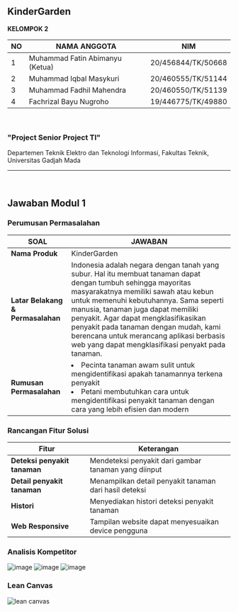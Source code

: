 ## KinderGarden

**KELOMPOK 2**

| NO | NAMA ANGGOTA  | NIM |
| -- | ------------- | ------------- |
| 1 | Muhammad Fatin Abimanyu (Ketua)   | 20/456844/TK/50668 |
| 2 | Muhammad Iqbal Masykuri  | 20/460555/TK/51144 |
| 3 | Muhammad Fadhil Mahendra | 20/460550/TK/51139 |
| 4 | Fachrizal Bayu Nugroho | 19/446775/TK/49880 |

<br>

### "Project Senior Project TI"</h3>
Departemen Teknik Elektro dan Teknologi Informasi, Fakultas Teknik, Universitas Gadjah Mada

<hr>
<br>

## Jawaban Modul 1

### Perumusan Permasalahan

| **SOAL** | **JAWABAN** |
| ---- | ------- |
| **Nama Produk** | KinderGarden |
| **Latar Belakang & Permasalahan** | Indonesia adalah negara dengan tanah yang subur. Hal itu membuat tanaman dapat dengan tumbuh sehingga mayoritas masyarakatnya memiliki sawah atau kebun untuk memenuhi kebutuhannya. Sama seperti manusia, tanaman juga dapat memiliki penyakit. Agar dapat mengklasifikasikan penyakit pada tanaman dengan mudah, kami berencana untuk merancang aplikasi berbasis web yang dapat mengklasifikasi penyakt pada tanaman. |
| **Rumusan Permasalahan** | <li>Pecinta tanaman awam sulit untuk mengidentifikasi apakah tanamannya terkena penyakit</li> <li>Petani membutuhkan cara untuk mengidentifikasi penyakit tanaman dengan cara yang lebih efisien dan modern </li> |

### Rancangan Fitur Solusi

| **Fitur** | **Keterangan** |
| ---- | ------- |
| **Deteksi penyakit tanaman** | Mendeteksi penyakit dari gambar tanaman yang diinput |
| **Detail penyakit tanaman** | Menampilkan detail penyakit tanaman dari hasil deteksi |
| **Histori** | Menyediakan histori deteksi penyakit tanaman |
| **Web Responsive** | Tampilan website dapat menyesuaikan device pengguna |

### Analisis Kompetitor
![image](https://user-images.githubusercontent.com/79145548/223345964-44e8a0e1-71e3-40b8-b098-6891f36e4dd6.png)
![image](https://user-images.githubusercontent.com/79145548/223351258-44556071-10eb-4988-a091-1d3067a042c5.png)
![image](https://user-images.githubusercontent.com/79145548/223350968-1621f161-21de-434c-afdf-7b5d0928179f.png)

### Lean Canvas
![lean canvas](https://user-images.githubusercontent.com/79145548/223353836-fb7ee203-8ad3-4e3a-8c2c-1ab91dcae127.png)




